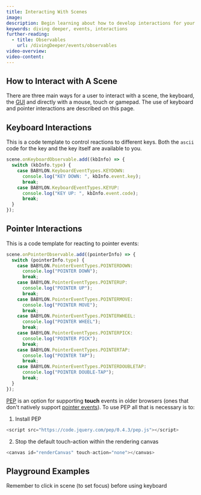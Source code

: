 ```yaml
---
title: Interacting With Scenes
image:
description: Begin learning about how to develop interactions for your Babylon.js scenes.
keywords: diving deeper, events, interactions
further-reading:
  - title: Observables
    url: /divingDeeper/events/observables
video-overview:
video-content:
---
```


## How to Interact with A Scene

There are three main ways for a user to interact with a scene, the keyboard, the [GUI](/divingDeeper/gui) and directly with a mouse, touch or gamepad. The use of keyboard and pointer interactions are described on this page.

## Keyboard Interactions

This is a code template to control reactions to different keys. Both the `ascii` code for the key and the key itself are available to you.

```javascript
scene.onKeyboardObservable.add((kbInfo) => {
  switch (kbInfo.type) {
    case BABYLON.KeyboardEventTypes.KEYDOWN:
      console.log("KEY DOWN: ", kbInfo.event.key);
      break;
    case BABYLON.KeyboardEventTypes.KEYUP:
      console.log("KEY UP: ", kbInfo.event.code);
      break;
  }
});
```

## Pointer Interactions

This is a code template for reacting to pointer events:

```javascript
scene.onPointerObservable.add((pointerInfo) => {
  switch (pointerInfo.type) {
    case BABYLON.PointerEventTypes.POINTERDOWN:
      console.log("POINTER DOWN");
      break;
    case BABYLON.PointerEventTypes.POINTERUP:
      console.log("POINTER UP");
      break;
    case BABYLON.PointerEventTypes.POINTERMOVE:
      console.log("POINTER MOVE");
      break;
    case BABYLON.PointerEventTypes.POINTERWHEEL:
      console.log("POINTER WHEEL");
      break;
    case BABYLON.PointerEventTypes.POINTERPICK:
      console.log("POINTER PICK");
      break;
    case BABYLON.PointerEventTypes.POINTERTAP:
      console.log("POINTER TAP");
      break;
    case BABYLON.PointerEventTypes.POINTERDOUBLETAP:
      console.log("POINTER DOUBLE-TAP");
      break;
  }
});
```

[PEP](https://github.com/jquery/PEP) is an option for supporting **touch** events in older browsers (ones that don't natively support [pointer events](https://caniuse.com/pointer)). To use PEP all that is necessary is to:

1. Install PEP

```javascript
<script src="https://code.jquery.com/pep/0.4.3/pep.js"></script>
```

2. Stop the default touch-action within the rendering canvas

```javascript
<canvas id="renderCanvas" touch-action="none"></canvas>
```

## Playground Examples

<Playground id="#0XYMA9#107" title="Scene Observables Template" description="Simple scene observables template." image="/img/playgroundsAndNMEs/divingDeeperInteractions1.jpg" isMain={true} category="Scene"/>
<Playground id="#7CBW04" title="Simple Drag Example" description="Simple example of a drag behavior." image="/img/playgroundsAndNMEs/divingDeeperInteractions2.jpg" isMain={true} category="Scene"/>
<Playground id="#XZ0TH6" title="Simple Keyboard Input Example" description="Simple example of keyboard input." image="/img/playgroundsAndNMEs/divingDeeperInteractions3.jpg" isMain={true} category="Scene"/>
<Playground id="#2SA7J8#7" title="Click+Drag to Multi Select" description="Simple example of how to multi-select objects in a scene using rectangular selection." isMain={true} category="Scene"/>

Remember to click in scene (to set focus) before using keyboard
